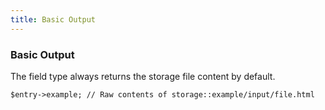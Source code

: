 ```yaml
---
title: Basic Output
---
```


### Basic Output

The field type always returns the storage file content by default.

    $entry->example; // Raw contents of storage::example/input/file.html
